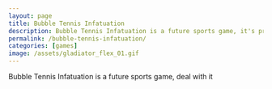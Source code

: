 ```yaml
---
layout: page
title: Bubble Tennis Infatuation
description: Bubble Tennis Infatuation is a future sports game, it's pretty cool yo
permalink: /bubble-tennis-infatuation/
categories: [games]
image: /assets/gladiator_flex_01.gif
---
```


Bubble Tennis Infatuation is a future sports game, deal with it